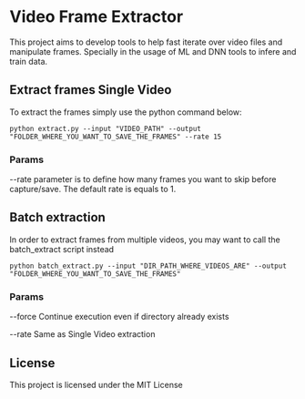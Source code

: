 # Video Frame Extractor

This project aims to develop tools to help fast iterate over video files and manipulate frames. Specially in the usage of ML and DNN tools to infere and train data.

## Extract frames Single Video

To extract the frames simply use the python command below:

```
python extract.py --input "VIDEO_PATH" --output "FOLDER_WHERE_YOU_WANT_TO_SAVE_THE_FRAMES" --rate 15
```
### Params
  --rate parameter is to define how many frames you want to skip before capture/save. The default rate is equals to 1.


## Batch extraction
In order to extract frames from multiple videos, you may want to call the batch_extract script instead

```
python batch_extract.py --input "DIR_PATH_WHERE_VIDEOS_ARE" --output "FOLDER_WHERE_YOU_WANT_TO_SAVE_THE_FRAMES"
```

### Params
  --force Continue execution even if directory already exists
  
  --rate Same as Single Video extraction



## License

This project is licensed under the MIT License
